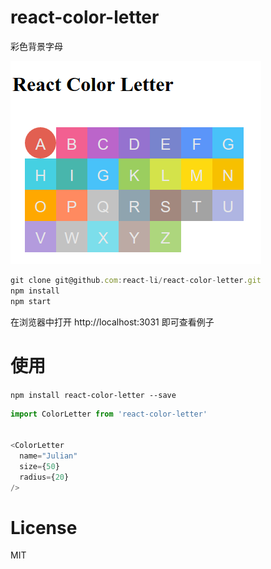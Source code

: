 react-color-letter
===
彩色背景字母

![](./example/demo.png)


```js
git clone git@github.com:react-li/react-color-letter.git
npm install
npm start
```
在浏览器中打开 http://localhost:3031 即可查看例子


# 使用
`npm install react-color-letter --save`


```js
import ColorLetter from 'react-color-letter'


<ColorLetter 
  name="Julian"
  size={50}
  radius={20}
/>
```

# License

 MIT


